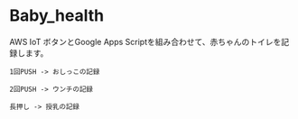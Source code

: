 # Baby_health

AWS IoT ボタンとGoogle Apps Scriptを組み合わせて、赤ちゃんのトイレを記録します。

```
1回PUSH -> おしっこの記録

2回PUSH -> ウンチの記録

長押し -> 授乳の記録
```